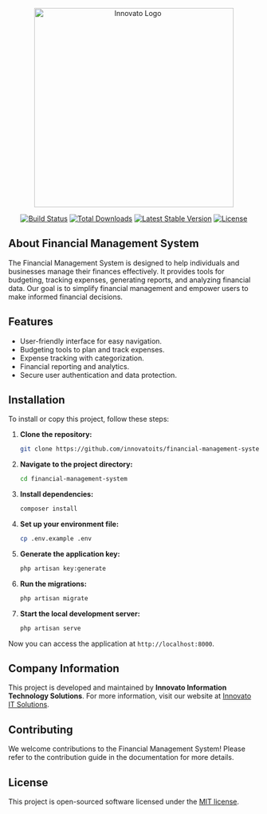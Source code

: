 <p align="center"><a href="https://innovatoits.com" target="_blank"><img src="https://example.com/logo.png" width="400" alt="Innovato Logo"></a></p>

<p align="center">
<a href="https://github.com/innovatoits/financial-management-system/actions"><img src="https://github.com/innovatoits/financial-management-system/workflows/tests/badge.svg" alt="Build Status"></a>
<a href="https://packagist.org/packages/innovatoits/financial-management-system"><img src="https://img.shields.io/packagist/dt/innovatoits/financial-management-system" alt="Total Downloads"></a>
<a href="https://packagist.org/packages/innovatoits/financial-management-system"><img src="https://img.shields.io/packagist/v/innovatoits/financial-management-system" alt="Latest Stable Version"></a>
<a href="https://packagist.org/packages/innovatoits/financial-management-system"><img src="https://img.shields.io/packagist/l/innovatoits/financial-management-system" alt="License"></a>
</p>

## About Financial Management System

The Financial Management System is designed to help individuals and businesses manage their finances effectively. It provides tools for budgeting, tracking expenses, generating reports, and analyzing financial data. Our goal is to simplify financial management and empower users to make informed financial decisions.

## Features

-   User-friendly interface for easy navigation.
-   Budgeting tools to plan and track expenses.
-   Expense tracking with categorization.
-   Financial reporting and analytics.
-   Secure user authentication and data protection.

## Installation

To install or copy this project, follow these steps:

1. **Clone the repository:**

    ```bash
    git clone https://github.com/innovatoits/financial-management-system.git
    ```

2. **Navigate to the project directory:**

    ```bash
    cd financial-management-system
    ```

3. **Install dependencies:**

    ```bash
    composer install
    ```

4. **Set up your environment file:**

    ```bash
    cp .env.example .env
    ```

5. **Generate the application key:**

    ```bash
    php artisan key:generate
    ```

6. **Run the migrations:**

    ```bash
    php artisan migrate
    ```

7. **Start the local development server:**
    ```bash
    php artisan serve
    ```

Now you can access the application at `http://localhost:8000`.

## Company Information

This project is developed and maintained by **Innovato Information Technology Solutions**. For more information, visit our website at [Innovato IT Solutions](https://innovatoits.com).

## Contributing

We welcome contributions to the Financial Management System! Please refer to the contribution guide in the documentation for more details.

## License

This project is open-sourced software licensed under the [MIT license](https://opensource.org/licenses/MIT).
